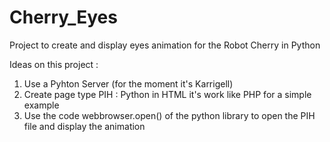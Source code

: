 # Cherry_Eyes
Project to create and display eyes animation for the Robot Cherry in Python

Ideas on this project : 
1) Use a Pyhton Server (for the moment it's Karrigell)
2) Create page type PIH : Python in HTML it's work like PHP for a simple example
3) Use the code webbrowser.open() of the python library to open the PIH file and display the animation
